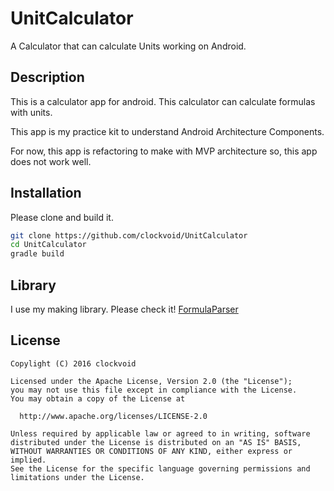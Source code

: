 # UnitCalculator


A Calculator that can calculate Units working on Android.

## Description
This is a calculator app for android.
This calculator can calculate formulas with units.

This app is my practice kit to understand Android Architecture Components.

For now, this app is refactoring to make with MVP architecture so, this app does not work well.

## Installation
Please clone and build it.

```bash
git clone https://github.com/clockvoid/UnitCalculator
cd UnitCalculator
gradle build
```

## Library
I use my making library. Please check it!
[FormulaParser](https://github.com/clockvoid/FormulaParser "FormulaParser-master")

## License
    Copylight (C) 2016 clockvoid
    
    Licensed under the Apache License, Version 2.0 (the "License");
    you may not use this file except in compliance with the License.
    You may obtain a copy of the License at
    
      http://www.apache.org/licenses/LICENSE-2.0
    
    Unless required by applicable law or agreed to in writing, software
    distributed under the License is distributed on an "AS IS" BASIS,
    WITHOUT WARRANTIES OR CONDITIONS OF ANY KIND, either express or implied.
    See the License for the specific language governing permissions and
    limitations under the License.
